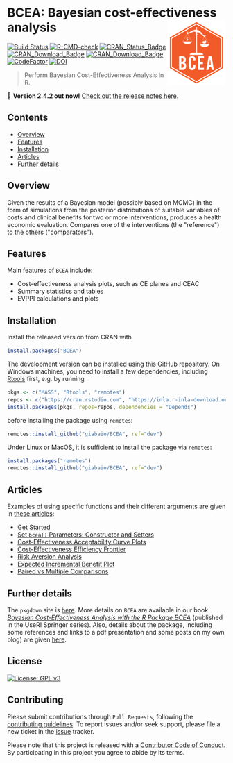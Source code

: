 # BCEA: Bayesian cost-effectiveness analysis <img src="man/figures/logo.png" align="right" />

<!-- badges: start -->
[![Build Status](https://app.travis-ci.com/n8thangreen/BCEA.svg?branch=dev)](https://app.travis-ci.com/n8thangreen/BCEA)
[![R-CMD-check](https://github.com/n8thangreen/BCEA/actions/workflows/check-standard.yaml/badge.svg?branch=dev)](https://github.com/n8thangreen/BCEA/actions/workflows/check-standard.yaml)
[![CRAN_Status_Badge](https://www.r-pkg.org/badges/version/BCEA)](https://cran.r-project.org/package=BCEA)
[![CRAN_Download_Badge](https://cranlogs.r-pkg.org/badges/BCEA)](https://cran.r-project.org/package=BCEA)
[![CRAN_Download_Badge](https://cranlogs.r-pkg.org/badges/grand-total/BCEA?color=orange)](https://cran.r-project.org/package=BCEA)
[![CodeFactor](https://www.codefactor.io/repository/github/n8thangreen/bcea/badge)](https://www.codefactor.io/repository/github/n8thangreen/bcea)
[![DOI](https://joss.theoj.org/papers/10.21105/joss.04206/status.svg)](https://doi.org/10.21105/joss.04206)
<!-- badges: end -->

> Perform Bayesian Cost-Effectiveness Analysis in R.

:rocket: **Version 2.4.2 out now!** [Check out the release notes here](https://github.com/n8thangreen/BCEA/releases/tag/v2.4.2).

## Contents

- [Overview](#introduction)
- [Features](#features)
- [Installation](#installation)
- [Articles](#articles)
- [Further details](#further-details)

## Overview

Given the results of a Bayesian model (possibly based on MCMC) in the form of simulations from the posterior distributions of suitable variables of costs and clinical benefits for two or more interventions, produces a health economic evaluation. Compares one of the interventions (the "reference") to the others ("comparators").

## Features
Main features of `BCEA` include:

* Cost-effectiveness analysis plots, such as CE planes and CEAC
* Summary statistics and tables
* EVPPI calculations and plots

## Installation
Install the released version from CRAN with
```r
install.packages("BCEA")
```

The development version can be installed using this GitHub repository. On Windows machines, you need to install a few dependencies, including [Rtools](https://cran.r-project.org/bin/windows/Rtools/) first, e.g. by running

```r
pkgs <- c("MASS", "Rtools", "remotes")
repos <- c("https://cran.rstudio.com", "https://inla.r-inla-download.org/R/stable/") 
install.packages(pkgs, repos=repos, dependencies = "Depends")
```
before installing the package using `remotes`:

```r
remotes::install_github("giabaio/BCEA", ref="dev")
```
Under Linux or MacOS, it is sufficient to install the package via `remotes`:

```r
install.packages("remotes")
remotes::install_github("giabaio/BCEA", ref="dev")
```

## Articles
Examples of using specific functions and their different arguments are given in [these articles](https://n8thangreen.github.io/BCEA/articles/index.html):

-  [Get Started](https://n8thangreen.github.io/BCEA/articles/bcea.html)
-  [Set `bcea()` Parameters: Constructor and Setters](https://n8thangreen.github.io/BCEA/articles/Set_bcea_parameters.html)
-  [Cost-Effectiveness Acceptability Curve Plots](https://n8thangreen.github.io/BCEA/articles/ceac.html)
-  [Cost-Effectiveness Efficiency Frontier](https://n8thangreen.github.io/BCEA/articles/ceef.html)
-  [Risk Aversion Analysis](https://n8thangreen.github.io/BCEA/articles/CEriskav.html)
-  [Expected Incremental Benefit Plot](https://n8thangreen.github.io/BCEA/articles/eib.html)
-  [Paired vs Multiple Comparisons](https://n8thangreen.github.io/BCEA/articles/paired_vs_multiple_comps.html)


## Further details
The `pkgdown` site is [here](https://n8thangreen.github.io/BCEA/).
More details on `BCEA` are available in our book [_Bayesian Cost-Effectiveness Analysis with the R Package BCEA_](https://gianluca.statistica.it/book/bcea/) (published in the UseR! Springer series). Also, details about the package, including some references and links to a pdf presentation and some posts on my own blog) are given [here](https://gianluca.statistica.it/software/bcea/).

## License
[![License: GPL v3](https://img.shields.io/badge/License-GPLv3-blue.svg)](https://www.gnu.org/licenses/gpl-3.0)

## Contributing
Please submit contributions through `Pull Requests`, following the [contributing
guidelines](https://github.com/n8thangreen/BCEA/blob/dev/CONTRIBUTING.md).
To report issues and/or seek support, please file a new ticket in the
[issue](https://github.com/n8thangreen/BCEA/issues) tracker.

Please note that this project is released with a [Contributor Code of Conduct](https://github.com/n8thangreen/BCEA/blob/dev/CONDUCT.md). By participating in this project you agree to abide by its terms.
